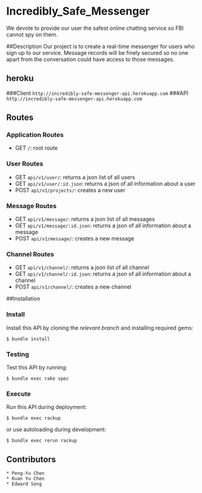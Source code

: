 #  Incredibly_Safe_Messenger

We devote to provide our user the safest online chatting service so FBI cannot spy on them.

##Description
Our project is to create a real-time messenger for users who sign up to our service.
Message records will be finely secured so no one apart from the conversation could have access to those messages.
## heroku
###Client
`http://incredibly-safe-messenger-api.herokuapp.com`
###API
`http://incredibly-safe-messenger-api.herokuapp.com`
## Routes

### Application Routes
- GET `/`: root route

### User Routes
- GET `api/v1/user/`: returns a json list of all users
- GET `api/v1/user/:id.json`: returns a json of all information about a user
- POST `api/v1/projects/`: creates a new user

### Message Routes
- GET `api/v1/message/`: returns a json list of all messages
- GET `api/v1/message/:id.json`: returns a json of all information about a message
- POST `api/v1/message/`: creates a new message

### Channel Routes
- GET `api/v1/channel/`: returns a json list of all channel
- GET `api/v1/channel/:id.json`: returns a json of all information about a channel
- POST `api/v1/channel/`: creates a new channel

##Installation

### Install

Install this API by cloning the *relevant branch* and installing required gems:

    $ bundle install

### Testing

Test this API by running:

    $ bundle exec rake spec

### Execute

Run this API during deployment:

    $ bundle exec rackup

or use autoloading during development:

    $ bundle exec rerun rackup

## Contributors
    * Peng-Yu Chen
    * Kuan Yu Chen
    * Edward Song
